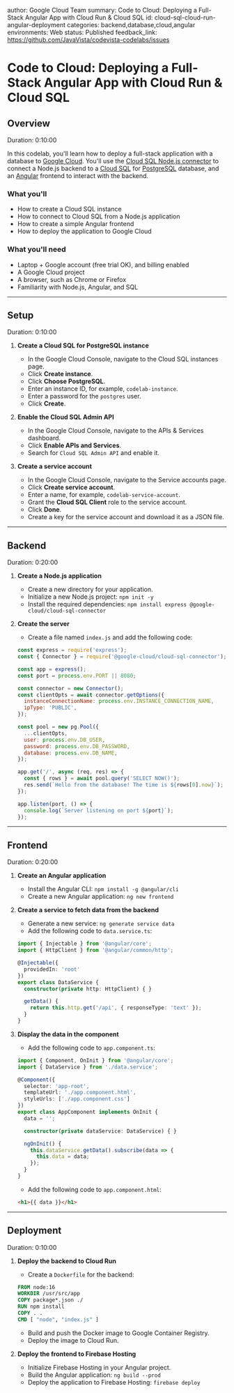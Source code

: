 author: Google Cloud Team
summary: Code to Cloud: Deploying a Full-Stack Angular App with Cloud Run & Cloud SQL
id: cloud-sql-cloud-run-angular-deployment
categories: backend,database,cloud,angular
environments: Web
status: Published
feedback_link: https://github.com/JavaVista/codevista-codelabs/issues

# Code to Cloud: Deploying a Full-Stack Angular App with Cloud Run & Cloud SQL

## Overview

Duration: 0:10:00

In this codelab, you'll learn how to deploy a full-stack application with a database to [Google Cloud](https://cloud.google.com/). You'll use the [Cloud SQL Node.js connector](https://github.com/GoogleCloudPlatform/cloud-sql-nodejs-connector) to connect a Node.js backend to a [Cloud SQL](https://cloud.google.com/sql) for [PostgreSQL](https://cloud.google.com/sql/postgresql) database, and an [Angular](https://angular.io/) frontend to interact with the backend.

### What you'll 

- How to create a Cloud SQL instance
- How to connect to Cloud SQL from a Node.js application
- How to create a simple Angular frontend
- How to deploy the application to Google Cloud

### What you'll need

- Laptop + Google account (free trial OK), and billing enabled
- A Google Cloud project
- A browser, such as Chrome or Firefox
- Familiarity with Node.js, Angular, and SQL

---

## Setup
Duration: 0:10:00

1.  **Create a Cloud SQL for PostgreSQL instance**
    *   In the Google Cloud Console, navigate to the Cloud SQL instances page.
    *   Click **Create instance**.
    *   Click **Choose PostgreSQL**.
    *   Enter an instance ID, for example, `codelab-instance`.
    *   Enter a password for the `postgres` user.
    *   Click **Create**.

2.  **Enable the Cloud SQL Admin API**
    *   In the Google Cloud Console, navigate to the APIs & Services dashboard.
    *   Click **Enable APIs and Services**.
    *   Search for `Cloud SQL Admin API` and enable it.

3.  **Create a service account**
    *   In the Google Cloud Console, navigate to the Service accounts page.
    *   Click **Create service account**.
    *   Enter a name, for example, `codelab-service-account`.
    *   Grant the **Cloud SQL Client** role to the service account.
    *   Click **Done**.
    *   Create a key for the service account and download it as a JSON file.

---

## Backend
Duration: 0:20:00

1.  **Create a Node.js application**
    *   Create a new directory for your application.
    *   Initialize a new Node.js project: `npm init -y`
    *   Install the required dependencies: `npm install express @google-cloud/cloud-sql-connector`

2.  **Create the server**
    *   Create a file named `index.js` and add the following code:

    ```javascript
    const express = require('express');
    const { Connector } = require('@google-cloud/cloud-sql-connector');

    const app = express();
    const port = process.env.PORT || 8080;

    const connector = new Connector();
    const clientOpts = await connector.getOptions({
      instanceConnectionName: process.env.INSTANCE_CONNECTION_NAME,
      ipType: 'PUBLIC',
    });

    const pool = new pg.Pool({
      ...clientOpts,
      user: process.env.DB_USER,
      password: process.env.DB_PASSWORD,
      database: process.env.DB_NAME,
    });

    app.get('/', async (req, res) => {
      const { rows } = await pool.query('SELECT NOW()');
      res.send(`Hello from the database! The time is ${rows[0].now}`);
    });

    app.listen(port, () => {
      console.log(`Server listening on port ${port}`);
    });
    ```

---

## Frontend
Duration: 0:20:00

1.  **Create an Angular application**
    *   Install the Angular CLI: `npm install -g @angular/cli`
    *   Create a new Angular application: `ng new frontend`

2.  **Create a service to fetch data from the backend**
    *   Generate a new service: `ng generate service data`
    *   Add the following code to `data.service.ts`:

    ```typescript
    import { Injectable } from '@angular/core';
    import { HttpClient } from '@angular/common/http';

    @Injectable({
      providedIn: 'root'
    })
    export class DataService {
      constructor(private http: HttpClient) { }

      getData() {
        return this.http.get('/api', { responseType: 'text' });
      }
    }
    ```

3.  **Display the data in the component**
    *   Add the following code to `app.component.ts`:

    ```typescript
    import { Component, OnInit } from '@angular/core';
    import { DataService } from './data.service';

    @Component({
      selector: 'app-root',
      templateUrl: './app.component.html',
      styleUrls: ['./app.component.css']
    })
    export class AppComponent implements OnInit {
      data = '';

      constructor(private dataService: DataService) { }

      ngOnInit() {
        this.dataService.getData().subscribe(data => {
          this.data = data;
        });
      }
    }
    ```

    *   Add the following code to `app.component.html`:

    ```html
    <h1>{{ data }}</h1>
    ```

---

## Deployment
Duration: 0:10:00

1.  **Deploy the backend to Cloud Run**
    *   Create a `Dockerfile` for the backend:

    ```dockerfile
    FROM node:16
    WORKDIR /usr/src/app
    COPY package*.json ./
    RUN npm install
    COPY . .
    CMD [ "node", "index.js" ]
    ```

    *   Build and push the Docker image to Google Container Registry.
    *   Deploy the image to Cloud Run.

2.  **Deploy the frontend to Firebase Hosting**
    *   Initialize Firebase Hosting in your Angular project.
    *   Build the Angular application: `ng build --prod`
    *   Deploy the application to Firebase Hosting: `firebase deploy`
